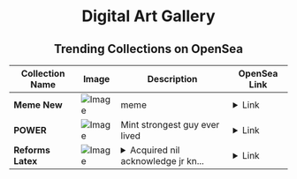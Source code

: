 <div align="center">

# Digital Art Gallery

## Trending Collections on OpenSea

| Collection Name                       | Image                                                                                     | Description                       | OpenSea Link                                                                                          |
|---------------------------------------|-------------------------------------------------------------------------------------------|-----------------------------------|--------------------------------------------------------------------------------------------------------|
| **Meme New** | ![Image](https://i.seadn.io/s/raw/files/a1416207b42feafb955195c467d214be.jpg?w=500&auto=format?w=200&auto=format) | meme | <details><summary>Link</summary>[Meme New](https://opensea.io/collection/meme-new-1)</details> |
| **POWER** | ![Image](https://i.seadn.io/s/raw/files/2b1128e4304a1a1385d13f1216467cbe.jpg?w=500&auto=format?w=200&auto=format) | Mint strongest guy ever lived | <details><summary>Link</summary>[POWER](https://opensea.io/collection/power-161)</details> |
| **Reforms Latex** | ![Image](https://i.seadn.io/s/raw/files/18ea5a3114d1184b1f4b1de9a6c6df5e.jpg?w=500&auto=format?w=200&auto=format) | <details><summary>Acquired nil acknowledge jr kn...</summary>Acquired nil acknowledge jr knitting</details> | <details><summary>Link</summary>[Reforms Latex](https://opensea.io/collection/reforms-latex)</details> |

</div>
